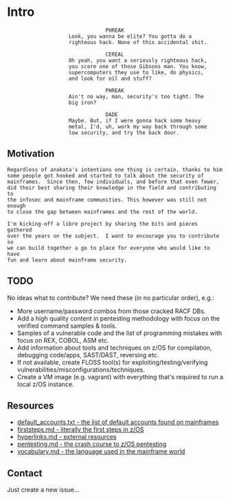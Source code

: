 # Intro

```
                                PHREAK
                    Look, you wanna be elite? You gotta do a
                    righteous hack. None of this accidental shit.

                                CEREAL
                    Oh yeah, you want a seriously righteous hack,
                    you score one of those Gibsons man. You know,
                    supercomputers they use to like, do physics,
                    and look for oil and stuff?

                                PHREAK
                    Ain't no way, man, security's too tight. The
                    big iron?

                                DADE
                    Maybe. But, if I were gonna hack some heavy
                    metal, I'd, uh, work my way back through some
                    low security, and try the back door.
```

## Motivation
```
Regardless of anakata's intentions one thing is certain, thanks to him
some people got hooked and started to talk about the security of
mainframes.  Since then, few individuals, and before that even fewer,
did their best sharing their knowledge in the field and contributing to
the infosec and mainframe communities. This however was still not enough
to close the gap between mainframes and the rest of the world.

I'm kicking-off a libre project by sharing the bits and pieces gathered
over the years on the subject.  I want to encourage you to contribute so
we can build together a go to place for everyone who would like to have
fun and learn about mainframe security.
```

## TODO
No ideas what to contribute? We need these (in no particular order), e.g.:

- More username/password combos from those cracked RACF DBs.
- Add a high quality content in pentesting methodology with focus on the verified command samples & tools.
- Samples of a vulnerable code and the list of programming mistakes with focus on REX, COBOL, ASM etc.
- Add information about tools and techniques on z/OS for compilation, debugging code/apps, SAST/DAST, reversing etc.
- If not available, create FLOSS tool(s) for exploiting/testing/verifying vulnerabilities/misconfigurations/techniques.
- Create a VM image (e.g. vagrant) with everything that's required to run a local z/OS instance.

## Resources
- [default_accounts.txt - the list of default accounts found on mainframes](../master/default_accounts.txt)
- [firststeps.md - literally the first steps in z/OS](../master/firststeps.md)
- [hyperlinks.md - external resources](../master/hyperlinks.md)
- [pentesting.md - the crash course to z/OS pentesting](../master/pentesting.md)
- [vocabulary.md - the language used in the mainframe world](../master/vocabulary.md)

## Contact
Just create a new issue...
